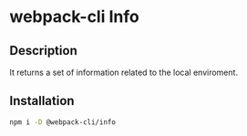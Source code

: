 # webpack-cli Info

## Description

It returns a set of information related to the local enviroment.

## Installation

```bash
npm i -D @webpack-cli/info
```

